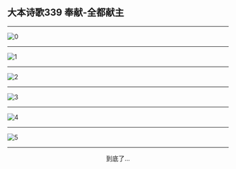 
## 大本诗歌339 奉献-全都献主
        
<div id="aplayer0"></div>

---

<img alt="0" data-original="https://cdn.jsdelivr.net/gh/k34869/shi/data/d0339/0">

---

<img alt="1" data-original="https://cdn.jsdelivr.net/gh/k34869/shi/data/d0339/1">

---

<img alt="2" data-original="https://cdn.jsdelivr.net/gh/k34869/shi/data/d0339/2">

---

<img alt="3" data-original="https://cdn.jsdelivr.net/gh/k34869/shi/data/d0339/3">

---

<img alt="4" data-original="https://cdn.jsdelivr.net/gh/k34869/shi/data/d0339/4">

---

<img alt="5" data-original="https://cdn.jsdelivr.net/gh/k34869/shi/data/d0339/5">

---

<p style="text-align: center">到底了...</p>

<script src="/js/dist-view.js"></script>

<script>
MAIN.id = 'd0339';
        
const ap0 = new APlayer({
    container: document.getElementById('aplayer0'),
    volume: 1,
    loop: 'none',
    preload: 'none',
    audio: [{
        name: '大本诗歌339.mp3',
        artist: '大本诗歌',
        url: 'https://res.wx.qq.com/voice/getvoice?mediaid=MzI0NTk3MDM5M18yMjQ3NDkxODI2',
        cover: '/favicon'
    }]
});
</script>
